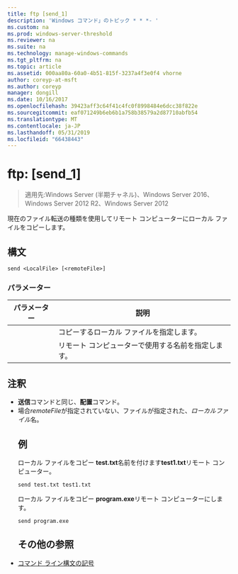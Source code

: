 ```yaml
---
title: ftp [send_1]
description: 'Windows コマンド」のトピック * * *- '
ms.custom: na
ms.prod: windows-server-threshold
ms.reviewer: na
ms.suite: na
ms.technology: manage-windows-commands
ms.tgt_pltfrm: na
ms.topic: article
ms.assetid: 000aa80a-60a0-4b51-815f-3237a4f3e0f4 vhorne
author: coreyp-at-msft
ms.author: coreyp
manager: dongill
ms.date: 10/16/2017
ms.openlocfilehash: 39423aff3c64f41c4fc0f8998484e6dcc38f822e
ms.sourcegitcommit: eaf071249b6eb6b1a758b38579a2d87710abfb54
ms.translationtype: MT
ms.contentlocale: ja-JP
ms.lasthandoff: 05/31/2019
ms.locfileid: "66438443"
---
```

# <a name="ftp-send1"></a>ftp: [send_1]

>適用先:Windows Server (半期チャネル)、Windows Server 2016、Windows Server 2012 R2、Windows Server 2012

現在のファイル転送の種類を使用してリモート コンピューターにローカル ファイルをコピーします。   
## <a name="syntax"></a>構文  
```  
send <LocalFile> [<remoteFile>]  
```  
### <a name="parameters"></a>パラメーター  

|  パラメーター   |                    説明                    |
|--------------|---------------------------------------------------|
| <LocalFile>  |         コピーするローカル ファイルを指定します。         |
| <remoteFile> | リモート コンピューターで使用する名前を指定します。 |

## <a name="remarks"></a>注釈  
- **送信**コマンドと同じ、**配置**コマンド。  
- 場合*remoteFile*が指定されていない、ファイルが指定された、*ローカルファイル*名。  
  ## <a name="BKMK_Examples"></a>例  
  ローカル ファイルをコピー **test.txt**名前を付けます**test1.txt**リモート コンピューター。  
  ```  
  send test.txt test1.txt  
  ```  
  ローカル ファイルをコピー **program.exe**リモート コンピューターにします。  
  ```  
  send program.exe  
  ```  
  ## <a name="additional-references"></a>その他の参照  
- [コマンド ライン構文の記号](command-line-syntax-key.md)  
